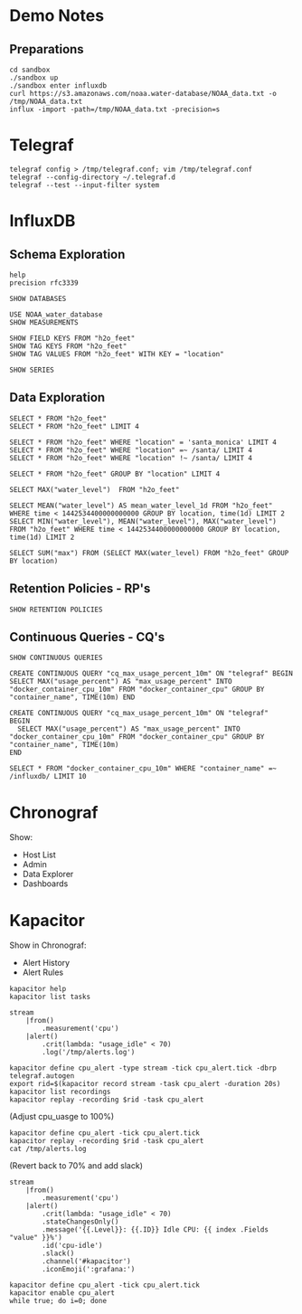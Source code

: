 Demo Notes
==========

Preparations
------------

```
cd sandbox
./sandbox up
./sandbox enter influxdb
curl https://s3.amazonaws.com/noaa.water-database/NOAA_data.txt -o /tmp/NOAA_data.txt
influx -import -path=/tmp/NOAA_data.txt -precision=s
```

Telegraf
========

```
telegraf config > /tmp/telegraf.conf; vim /tmp/telegraf.conf
telegraf --config-directory ~/.telegraf.d
telegraf --test --input-filter system
```

InfluxDB
========

Schema Exploration
------------------

```
help
precision rfc3339

SHOW DATABASES

USE NOAA_water_database
SHOW MEASUREMENTS

SHOW FIELD KEYS FROM "h2o_feet"
SHOW TAG KEYS FROM "h2o_feet"
SHOW TAG VALUES FROM "h2o_feet" WITH KEY = "location"

SHOW SERIES
```

Data Exploration
----------------

```
SELECT * FROM "h2o_feet"
SELECT * FROM "h2o_feet" LIMIT 4

SELECT * FROM "h2o_feet" WHERE "location" = 'santa_monica' LIMIT 4
SELECT * FROM "h2o_feet" WHERE "location" =~ /santa/ LIMIT 4
SELECT * FROM "h2o_feet" WHERE "location" !~ /santa/ LIMIT 4

SELECT * FROM "h2o_feet" GROUP BY "location" LIMIT 4

SELECT MAX("water_level")  FROM "h2o_feet"

SELECT MEAN("water_level") AS mean_water_level_1d FROM "h2o_feet" WHERE time < 1442534400000000000 GROUP BY location, time(1d) LIMIT 2
SELECT MIN("water_level"), MEAN("water_level"), MAX("water_level") FROM "h2o_feet" WHERE time < 1442534400000000000 GROUP BY location, time(1d) LIMIT 2

SELECT SUM("max") FROM (SELECT MAX(water_level) FROM "h2o_feet" GROUP BY location)
```

Retention Policies - RP's
-------------------------

```
SHOW RETENTION POLICIES
```

Continuous Queries - CQ's
-------------------------

```
SHOW CONTINUOUS QUERIES

CREATE CONTINUOUS QUERY "cq_max_usage_percent_10m" ON "telegraf" BEGIN SELECT MAX("usage_percent") AS "max_usage_percent" INTO "docker_container_cpu_10m" FROM "docker_container_cpu" GROUP BY "container_name", TIME(10m) END

CREATE CONTINUOUS QUERY "cq_max_usage_percent_10m" ON "telegraf"
BEGIN
  SELECT MAX("usage_percent") AS "max_usage_percent" INTO "docker_container_cpu_10m" FROM "docker_container_cpu" GROUP BY "container_name", TIME(10m)
END

SELECT * FROM "docker_container_cpu_10m" WHERE "container_name" =~ /influxdb/ LIMIT 10
```

Chronograf
==========

Show:

- Host List
- Admin
- Data Explorer
- Dashboards


Kapacitor
=========

Show in Chronograf:

- Alert History
- Alert Rules

```
kapacitor help
kapacitor list tasks
```

```
stream
    |from()
        .measurement('cpu')
    |alert()
        .crit(lambda: "usage_idle" < 70)
        .log('/tmp/alerts.log')
```

```
kapacitor define cpu_alert -type stream -tick cpu_alert.tick -dbrp telegraf.autogen
export rid=$(kapacitor record stream -task cpu_alert -duration 20s)
kapacitor list recordings
kapacitor replay -recording $rid -task cpu_alert
```

(Adjust cpu_uasge to 100%)

```
kapacitor define cpu_alert -tick cpu_alert.tick
kapacitor replay -recording $rid -task cpu_alert
cat /tmp/alerts.log
```

(Revert back to 70% and add slack)

```
stream
    |from()
        .measurement('cpu')
    |alert()
        .crit(lambda: "usage_idle" < 70)
        .stateChangesOnly()
        .message('{{.Level}}: {{.ID}} Idle CPU: {{ index .Fields "value" }}%')
        .id('cpu-idle')
        .slack()
        .channel('#kapacitor')
        .iconEmoji(':grafana:')
```

```
kapacitor define cpu_alert -tick cpu_alert.tick
kapacitor enable cpu_alert
while true; do i=0; done
```
